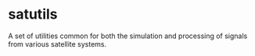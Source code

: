 # satutils
A set of utilities common for both the simulation and processing of signals from various satellite systems.

